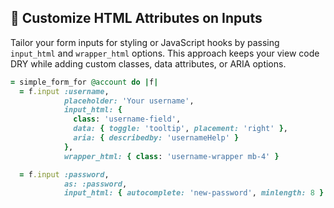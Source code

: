 ## 🎨 Customize HTML Attributes on Inputs
Tailor your form inputs for styling or JavaScript hooks by passing `input_html` and `wrapper_html` options. This approach keeps your view code DRY while adding custom classes, data attributes, or ARIA options.

```ruby
= simple_form_for @account do |f|
  = f.input :username,
            placeholder: 'Your username',
            input_html: {
              class: 'username-field',
              data: { toggle: 'tooltip', placement: 'right' },
              aria: { describedby: 'usernameHelp' }
            },
            wrapper_html: { class: 'username-wrapper mb-4' }

  = f.input :password,
            as: :password,
            input_html: { autocomplete: 'new-password', minlength: 8 }
```